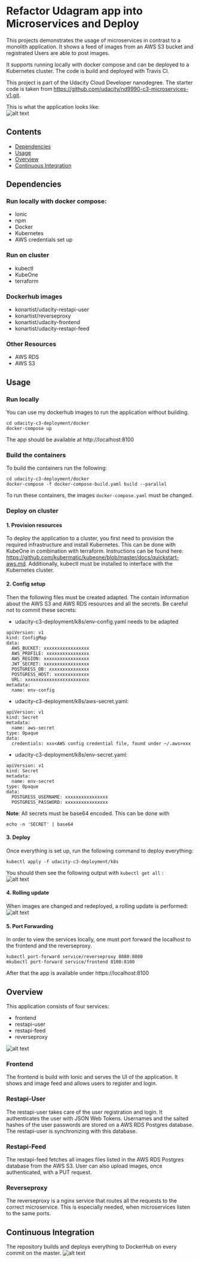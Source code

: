 # Refactor Udagram app into Microservices and Deploy

This projects demonstrates the usage of microservices in contrast to a monolith application.
It shows a feed of images from an AWS S3 bucket and registrated Users are able to post images.

It supports running locally with docker compose and can be deployed to a Kubernetes cluster.
The code is build and deployed with Travis CI.

This project is part of the Udacity Cloud Developer nanodegree. The starter code is taken from
https://github.com/udacity/nd9990-c3-microservices-v1.git.

This is what the application looks like:  
![alt text](./docs/udagram-frontend.png)

## Contents
- [Dependencies](#dependencies)
- [Usage](#usage)
- [Overview](#overwiew)
- [Continuous Integration](#continuous-integration)


## Dependencies
### Run locally with docker compose:
- Ionic
- npm
- Docker
- Kubernetes
- AWS credentials set up

### Run on cluster
- kubectl
- KubeOne
- terraform

### Dockerhub images
- konartist/udacity-restapi-user
- konartist/reverseproxy
- konartist/udacity-frontend
- konartist/udacity-restapi-feed


### Other Resources
- AWS RDS
- AWS S3

## Usage

### Run locally
You can use my dockerhub images to run the application without building.
```
cd udacity-c3-deployment/docker
docker-compose up
```
The app should be available at http://localhost:8100

### Build the containers
To build the containers run the following:
```
cd udacity-c3-deployment/docker
docker-compose -f docker-compose-build.yaml build --parallel
```
To run these containers, the images `docker-compose.yaml` must be changed.

### Deploy on cluster

#### 1. Provision resources
To deploy the application to a cluster, you first need to provision the required infrastructure and
install Kubernetes. This can be done with KubeOne in combination with terraform. Instructions can be
found here: https://github.com/kubermatic/kubeone/blob/master/docs/quickstart-aws.md.
Additionally, kubectl must be installed to interface with the Kubernetes cluster.

#### 2. Config setup
Then the following files must be created adapted. The contain information about the AWS S3 and AWS
RDS resources and all the secrets. Be careful not to commit these secrets:
- udacity-c3-deployment/k8s/env-config.yaml needs to be adapted
```
apiVersion: v1
kind: ConfigMap
data:
  AWS_BUCKET: xxxxxxxxxxxxxxxxx
  AWS_PROFILE: xxxxxxxxxxxxxxxx
  AWS_REGION: xxxxxxxxxxxxxxxxx
  JWT_SECRET: xxxxxxxxxxxxxxxxx
  POSTGRESS_DB: xxxxxxxxxxxxxxx
  POSTGRESS_HOST: xxxxxxxxxxxxx
  URL: xxxxxxxxxxxxxxxxxxxxxxxx
metadata:
  name: env-config
```
- udacity-c3-deployment/k8s/aws-secret.yaml:
```
apiVersion: v1
kind: Secret
metadata:
  name: aws-secret
type: Opaque
data:
  credentials: xxx<AWS config credential file, found under ~/.aws>xxx
```
- udacity-c3-deployment/k8s/env-secret.yaml:
```
apiVersion: v1
kind: Secret
metadata:
  name: env-secret
type: Opaque
data:
  POSTGRESS_USERNAME: xxxxxxxxxxxxxxxx
  POSTGRESS_PASSWORD: xxxxxxxxxxxxxxxx
```

__Note__: All secrets must be base64 encoded. This can be done with
```
echo -n 'SECRET' | base64
```

#### 3. Deploy
Once everything is set up, run the following command to deploy everything:
```
kubectl apply -f udacity-c3-deployment/k8s
```
You should then see the following output with `kubectl get all` :  
![alt text](./docs/running-cluster.png)

#### 4. Rolling update
When images are changed and redeployed, a rolling update is performed:  
![alt text](./docs/rolling-update.png)


#### 5. Port Forwarding
In order to view the services locally, one must port forward the localhost to the
frontend and the reverseproxy.
```
kubectl port-forward service/reverseproxy 8080:8080
mkubectl port-forward service/frontend 8100:8100
```
After that the app is available under https://localhost:8100

## Overview

This application consists of four services:
- frontend
- restapi-user
- restapi-feed
- reverseproxy

![alt text](./docs/microservice-architecture.png "Microservice Architecture")

### Frontend
The frontend is build with Ionic and serves the UI of the application. It shows and image feed
and allows users to register and login.

### Restapi-User
The restapi-user takes care of the user registration and login. It authenticates the
user with JSON Web Tokens. Usernames and the salted hashes of the user passwords are stored on a
AWS RDS Postgres database. The restapi-user is synchronizing with this database.

### Restapi-Feed
The restapi-feed fetches all images files listed in the AWS RDS Postgres database from the AWS S3.
User can also upload images, once authenticated, with a PUT request.

### Reverseproxy
The reverseproxy is a nginx service that routes all the requests to the correct microservice.
This is especially needed, when microservices listen to the same ports.


## Continuous Integration
The repository builds and deploys everything to DockerHub on every commit on the master.
![alt text](./docs/successful-build.png)
